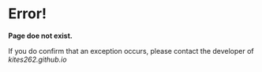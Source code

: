 # Error! 

**Page doe not exist.**

If you do confirm that an exception occurs, please contact the developer of *kites262.github.io*